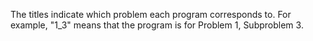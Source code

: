 The titles indicate which problem each program corresponds to. For example, "1_3" means that the program is for Problem 1, Subproblem 3.
